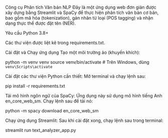 Công cụ Phân tích Văn bản NLP
Đây là một ứng dụng web đơn giản được xây dựng bằng Streamlit và SpaCy để thực hiện phân tích văn bản cơ bản, bao gồm mã hóa (tokenization), gán nhãn từ loại (POS tagging) và nhận dạng thực thể được đặt tên (NER).

Yêu cầu
Python 3.8+

Các thư viện được liệt kê trong requirements.txt.

Cài đặt và Chạy ứng dụng
Tạo một môi trường ảo (khuyến khích):

python -m venv venv
source venv/bin/activate  # Trên Windows, dùng `venv\Scripts\activate`

Cài đặt các thư viện Python cần thiết:
Mở terminal và chạy lệnh sau:

pip install -r requirements.txt

Tải mô hình ngôn ngữ của SpaCy:
Ứng dụng này sử dụng mô hình tiếng Anh en_core_web_sm. Chạy lệnh sau để tải nó:

python -m spacy download en_core_web_sm

Chạy ứng dụng Streamlit:
Sau khi cài đặt xong, chạy lệnh sau trong terminal:

streamlit run text_analyzer_app.py

